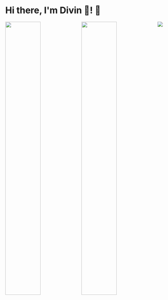 # Hi there, I'm Divin 🤠! 👋

<img align="left" width="47%" src="https://github-readme-stats.vercel.app/api?username=aimedivin&show_icons=true&theme=radical"/>
<img width="47%"  align="left" src="https://github-readme-stats.vercel.app/api/top-langs/?username=aimedivin&layout=compact" />
<picture>
  <source
    srcset="[https://github-readme-stats.vercel.app/api?username=anuraghazra&show_icons=true&theme=dark](https://github-readme-stats.vercel.app/api?username=aimedivin&show_icons=true&theme=radical)"
    media="(prefers-color-scheme: dark)"
  />
  <source
    srcset="[https://github-readme-stats.vercel.app/api?username=anuraghazra&show_icons=true](https://github-readme-stats.vercel.app/api/top-langs/?username=aimedivin&layout=compact)"
    media="(prefers-color-scheme: light), (prefers-color-scheme: no-preference)"
  />
  <img src="https://github-readme-stats.vercel.app/api?username=anuraghazra&show_icons=true" />
</picture>
